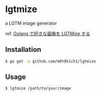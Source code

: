 # lgtmize

a LGTM image generator

ref. [Golang で好きな画像を LGTMize する](http://m0t0k1ch1st0ry.com/blog/2015/03/14/lgtmize)

## Installation

``` sh
$ go get -u github.com/m0t0k1ch1/lgtmize
```

## Usage

``` sh
$ lgtmize /path/to/your/image
```
